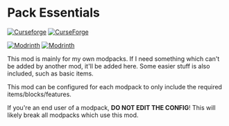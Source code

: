 # Pack Essentials

[![Curseforge](http://cf.way2muchnoise.eu/versions/For%20MC_991847_all.svg)](https://www.curseforge.com/minecraft/mc-mods/pack-essentials)
[![CurseForge](http://cf.way2muchnoise.eu/full_991847_downloads.svg)](https://www.curseforge.com/minecraft/mc-mods/pack-essentials)

[![Modrinth](https://img.shields.io/modrinth/game-versions/B7NPvScT?color=00AF5C&label=modrinth&logo=modrinth)](https://modrinth.com/mod/pack-essentials)
[![Modrinth](https://img.shields.io/modrinth/dt/B7NPvScT?color=00AF5C&logo=modrinth)](https://modrinth.com/mod/pack-essentials)

This mod is mainly for my own modpacks. If I need something which can't be added by another mod, it'll be added here.
Some easier stuff is also included, such as basic items.

This mod can be configured for each modpack to only include the required items/blocks/features.

If you're an end user of a modpack, **DO NOT EDIT THE CONFIG**! This will likely break all modpacks which use this mod.